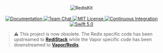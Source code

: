 <p align="center">
    <img src="https://user-images.githubusercontent.com/1342803/59322716-8461b880-8ca5-11e9-9076-6c8c3828edeb.png" alt="RedisKit">
    <br>
    <br>
    <a href="https://api.vapor.codes/redis-kit/master/RedisKit/index.html">
        <img src="http://img.shields.io/badge/api-docs-2196f3.svg" alt="Documentation">
    </a>
    <a href="https://discord.gg/vapor">
        <img src="https://img.shields.io/discord/431917998102675485.svg" alt="Team Chat">
    </a>
    <a href="LICENSE">
        <img src="http://img.shields.io/badge/license-MIT-brightgreen.svg" alt="MIT License">
    </a>
    <a href="https://circleci.com/gh/vapor/redis-kit">
        <img src="https://circleci.com/gh/vapor/redis-kit.svg?style=shield" alt="Continuous Integration">
    </a>
    <a href="https://swift.org">
        <img src="http://img.shields.io/badge/swift-5.0-brightgreen.svg" alt="Swift 5.0">
    </a>
</p>

> :warning: This project is now obsolete. The Redis specific code has been upstreamed to [**RediStack**](https://gitlab.com/Mordil/RediStack) while the Vapor specific code has been downstreamed to [**Vapor/Redis**](https://github.com/vapor/redis).

